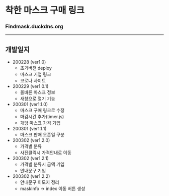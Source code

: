 # 착한 마스크 구매 링크

### Findmask.duckdns.org

---

## 개발일지

- 200228 (ver1.0)
  - 초기버전 deploy
  - 마스크 기업 링크
  - 코로나 사이트
- 200229 (ver1.0.1)
  - 올바른 마스크 정보
  - 새창으로 열기 기능
- 200301 (ver1.1.0)
  - 마스크 구매 링크로 수정
  - 마감시간 추가(timer.js)
  - 개당 마스크 가격 기입
- 200301 (ver1.1.1)
  - 마스크 판매 오픈일 구분
- 200302 (ver1.2.0)
  - 가격별 분류
  - 사진클릭시 가격안내로 이동
- 200302 (ver1.2.1)
  - 가격별 분류시 금액 기입
  - 안내문구 기입
- 200302 (ver1.2.2)
  - 안내문구 이모지 정리
  - maskInfo -> index 이동 버튼 생성
